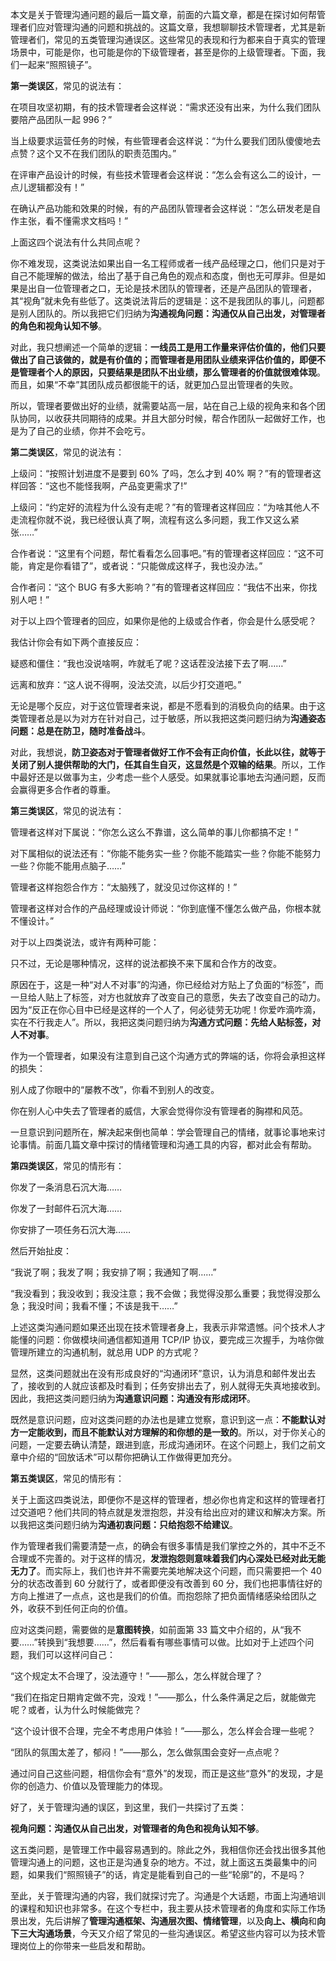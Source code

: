 本文是关于管理沟通问题的最后一篇文章，前面的六篇文章，都是在探讨如何帮管理者们应对管理沟通的问题和挑战的。这篇文章，我想聊聊技术管理者，尤其是新管理者们，常见的五类管理沟通误区。这些常见的表现和行为都来自于真实的管理场景中，可能是你，也可能是你的下级管理者，甚至是你的上级管理者。下面，我们一起来“照照镜子”。

**第一类误区**，常见的说法有：

在项目攻坚初期，有的技术管理者会这样说：“需求还没有出来，为什么我们团队要陪产品团队一起 996？”

当上级要求运营任务的时候，有些管理者会这样说：“为什么要我们团队傻傻地去点赞？这个又不在我们团队的职责范围内。”

在评审产品设计的时候，有些技术管理者会这样说：“怎么会有这么二的设计，一点儿逻辑都没有！”

在确认产品功能和效果的时候，有的产品团队管理者会这样说：“怎么研发老是自作主张，看不懂需求文档吗！”

上面这四个说法有什么共同点呢？

你不难发现，这类说法如果出自一名工程师或者一线产品经理之口，他们只是对于自己不能理解的做法，给出了基于自己角色的观点和态度，倒也无可厚非。但是如果是出自一位管理者之口，无论是技术团队的管理者，还是产品团队的管理者，其“视角”就未免有些低了。这类说法背后的逻辑是：这不是我团队的事儿，问题都是别人团队的。所以我把它们归纳为**沟通视角问题：沟通仅从自己出发，对管理者的角色和视角认知不够**。

对此，我只想阐述一个简单的逻辑：**一线员工是用工作量来评估价值的，他们只要做出了自己该做的，就是有价值的；而管理者是用团队业绩来评估价值的，即便不是管理者个人的原因，只要结果是团队不出业绩，那么管理者的价值就很难体现**。而且，如果“不幸”其团队成员都很能干的话，就更加凸显出管理者的失败。

所以，管理者要做出好的业绩，就需要站高一层，站在自己上级的视角来和各个团队协同，以收获共同期待的成果。并且大部分时候，帮合作团队一起做好工作，也是为了自己的业绩，你并不会吃亏。

**第二类误区**，常见的说法有：

上级问：“按照计划进度不是要到 60% 了吗，怎么才到 40% 啊？”有的管理者这样回答：“这也不能怪我啊，产品变更需求了!”

上级问：“约定好的流程为什么没有走呢？”有的管理者这样回应：“为啥其他人不走流程你就不说，我已经很认真了啊，流程有这么多问题，我工作又这么紧张……”

合作者说：“这里有个问题，帮忙看看怎么回事吧。”有的管理者这样回应：“这不可能，肯定是你看错了”，或者说：“只能做成这样子，我也没办法。”

合作者问：“这个 BUG 有多大影响？”有的管理者这样回应：“我估不出来，你找别人吧！”

对于以上四个管理者的回应，如果你是他的上级或合作者，你会是什么感受呢？

我估计你会有如下两个直接反应：

疑惑和僵住：“我也没说啥啊，咋就毛了呢？这话茬没法接下去了啊……”

远离和放弃：“这人说不得啊，没法交流，以后少打交道吧。”

无论是哪个反应，对于这位管理者来说，都是不愿看到的消极负向的结果。由于这类管理者总是以为对方在针对自己，过于敏感，所以我把这类问题归纳为**沟通姿态问题：总是在防卫，随时准备战斗**。

对此，我想说，**防卫姿态对于管理者做好工作不会有正向价值，长此以往，就等于关闭了别人提供帮助的大门，任其自生自灭，这显然是个双输的结果**。所以，工作中最好还是以做事为主，少考虑一些个人感受。如果就事论事地去沟通问题，反而会赢得更多合作者的尊重。

**第三类误区**，常见的说法有：

管理者这样对下属说：“你怎么这么不靠谱，这么简单的事儿你都搞不定！”

对下属相似的说法还有：“你能不能务实一些？你能不能踏实一些？你能不能努力一些？你能不能用点脑子……”

管理者这样抱怨合作方：“太脑残了，就没见过你这样的！”

管理者这样对合作的产品经理或设计师说：“你到底懂不懂怎么做产品，你根本就不懂设计。”

对于以上四类说法，或许有两种可能：

只不过，无论是哪种情况，这样的说法都换不来下属和合作方的改变。

原因在于，这是一种“对人不对事”的沟通，你已经给对方贴上了负面的“标签”，而一旦给人贴上了标签，对方也就放弃了改变自己的意愿，失去了改变自己的动力。因为“反正在你心目中已经是这样的一个人了，何必徒劳无功呢！你爱咋滴咋滴，实在不行我走人”。所以，我把这类问题归纳为**沟通方式问题：先给人贴标签，对人不对事**。

作为一个管理者，如果没有注意到自己这个沟通方式的弊端的话，你将会承担这样的损失：

别人成了你眼中的“屡教不改”，你看不到别人的改变。

你在别人心中失去了管理者的威信，大家会觉得你没有管理者的胸襟和风范。

一旦意识到问题所在，解决起来倒也简单：学会管理自己的情绪，就事论事地来讨论事情。前面几篇文章中探讨的情绪管理和沟通工具的内容，都对此会有帮助。

**第四类误区**，常见的情形有：

你发了一条消息石沉大海……

你发了一封邮件石沉大海……

你安排了一项任务石沉大海……

然后开始扯皮：

“我说了啊；我发了啊；我安排了啊；我通知了啊……”

“我没看到；我没收到；我没注意；我不会做；我觉得没那么重要；我觉得没那么急；我没时间；我看不懂；不该是我干……”

上述这类沟通问题如果还出现在技术管理者身上，我表示非常遗憾。问个技术人才能懂的问题：你做模块间通信都知道用 TCP/IP 协议，要完成三次握手，为啥你做管理所建立的沟通机制，就总用 UDP 的方式呢？

显然，这类问题就出在没有形成良好的“沟通闭环”意识，认为消息和邮件发出去了，接收到的人就应该都及时看到；任务安排出去了，别人就得无失真地接收到。因此，我把这类问题归纳为**沟通意识问题：沟通没有形成闭环**。

既然是意识问题，应对这类问题的办法也是建立觉察，意识到这一点：**不能默认对方一定能收到，而且不能默认对方理解的和你想的是一致的**。所以，对于你关心的问题，一定要去确认清楚，跟进到底，形成沟通闭环。在这个问题上，我们之前文章中介绍的“回放话术”可以帮你把确认工作做得更加充分。

**第五类误区**，常见的情形有：

关于上面这四类说法，即便你不是这样的管理者，想必你也肯定和这样的管理者打过交道吧？他们共同的特点就是发泄抱怨，并没有给出应对的建议和解决方案。所以我把这类问题归纳为**沟通初衷问题：只给抱怨不给建议**。

作为管理者我们需要清楚一点，的确会有很多事情是我们掌控之外的，其中不乏不合理或不完善的。对于这样的情况，**发泄抱怨则意味着我们内心深处已经对此无能无力了**。而实际上，我们也许并不需要完美地解决这个问题，而只需要把一个 40 分的状态改善到 60 分就行了，或者即便没有改善到 60 分，我们也把事情往好的方向上推进了一点点，这也是我们的价值。而抱怨除了把负面情绪感染给团队之外，收获不到任何正向的价值。

应对这类问题，需要做的是**意图转换**，如前面第 33 篇文中介绍的，从“我不要……”转换到“我想要……”，然后看看有哪些事情可以做。比如对于上述四个问题，我们可以这样问自己：

“这个规定太不合理了，没法遵守！”——那么，怎么样就合理了？

“我们在指定日期肯定做不完，没戏！”——那么，什么条件满足之后，就能做完呢？或者，认为什么时候能做完？

“这个设计很不合理，完全不考虑用户体验！”——那么，怎么样会合理一些呢？

“团队的氛围太差了，郁闷！”——那么，怎么做氛围会变好一点点呢？

通过问自己这些问题，相信你会有“意外”的发现，而正是这些“意外”的发现，才是你的创造力、价值以及管理能力的体现。

好了，关于管理沟通的误区，到这里，我们一共探讨了五类：

**视角问题：沟通仅从自己出发，对管理者的角色和视角认知不够**。

这五类问题，是管理工作中最容易遇到的。除此之外，我相信你还会找出很多其他管理沟通上的问题，这也正是沟通复杂的地方。不过，就上面这五类最集中的问题，如果我们“照照镜子”的话，肯定是能看到自己的一些“轮廓”的，不是吗？

至此，关于管理沟通的内容，我们就探讨完了。沟通是个大话题，市面上沟通培训的课程和知识也非常多。在这个专栏中，我主要从技术管理者的角度和实际工作场景出发，先后讲解了**管理沟通框架、沟通层次图、情绪管理**，以及**向上、横向**和**向下三大沟通场景**，今天又介绍了常见的一些沟通误区。希望这些内容可以为技术管理岗位上的你带来一些启发和帮助。